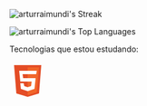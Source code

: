 

![arturraimundi's Streak](https://github-readme-streak-stats.herokuapp.com/?user=arturraimundi&theme=monokai&hide_border=true)

![arturraimundi's Top Languages](https://github-readme-stats.vercel.app/api/top-langs/?username=arturraimundi&theme=monokai&show_icons=true&hide_border=false&layout=compact)

Tecnologias que estou estudando:

<svg width="64px" height="64px" viewBox="0 0 32 32" fill="none" xmlns="http://www.w3.org/2000/svg"><g id="SVGRepo_bgCarrier" stroke-width="0"></g><g id="SVGRepo_tracerCarrier" stroke-linecap="round" stroke-linejoin="round"></g><g id="SVGRepo_iconCarrier"> <path d="M6 28L4 3H28L26 28L16 31L6 28Z" fill="#E44D26"></path> <path d="M26 5H16V29.5L24 27L26 5Z" fill="#F16529"></path> <path d="M9.5 17.5L8.5 8H24L23.5 11H11.5L12 14.5H23L22 24L16 26L10 24L9.5 19H12.5L13 21.5L16 22.5L19 21.5L19.5 17.5H9.5Z" fill="white"></path> </g></svg>


